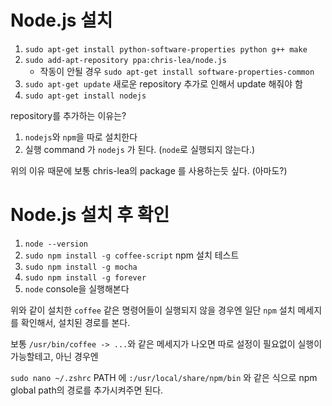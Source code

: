 # Node.js 설치

1. `sudo apt-get install python-software-properties python g++ make`
1. `sudo add-apt-repository ppa:chris-lea/node.js`
	- 작동이 안될 경우 `sudo apt-get install software-properties-common`
1. `sudo apt-get update` 새로운 repository 추가로 인해서 update 해줘야 함
1. `sudo apt-get install nodejs`

repository를 추가하는 이유는?

1. `nodejs`와 `npm`을 따로 설치한다
1. 실행 command 가 `nodejs` 가 된다. (`node`로 실행되지 않는다.)

위의 이유 때문에 보통 chris-lea의 package 를 사용하는듯 싶다. (아마도?)



# Node.js 설치 후 확인

1. `node --version`
1. `sudo npm install -g coffee-script` npm 설치 테스트
1. `sudo npm install -g mocha`
1. `sudo npm install -g forever`
1. `node` console을 실행해본다

위와 같이 설치한 `coffee` 같은 명령어들이 실행되지 않을 경우엔 일단 `npm` 설치 메세지를 확인해서, 설치된 경로를 본다.

보통 `/usr/bin/coffee -> ...`와 같은 메세지가 나오면 따로 설정이 필요없이 실행이 가능할테고, 아닌 경우엔 

`sudo nano ~/.zshrc` PATH 에 `:/usr/local/share/npm/bin` 와 같은 식으로 npm global path의 경로를 추가시켜주면 된다.
